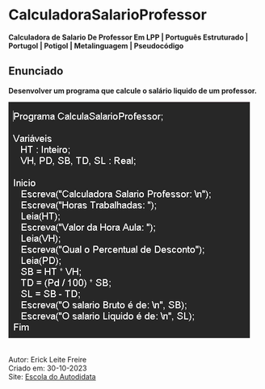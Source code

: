 # CalculadoraSalarioProfessor

**Calculadora de Salario De Professor Em LPP | Português Estruturado | Portugol | Potigol | Metalinguagem | Pseudocódigo** <br>

## Enunciado

**Desenvolver um programa que calcule o salário liquido de um professor.**<br>

![Calculadora De Salário De Professor em LPP | Português Estruturado | Portugol | Potigol | Metalinguagem | Pseudocódigo](calculadorasalarioprofessor.png) <br><br>

Autor: Erick Leite Freire<br>
Criado em: 30-10-2023<br>
Site: [Escola do Autodidata](https://www.escoladoautodidata.com.br)<br>
